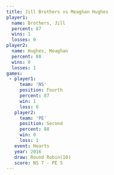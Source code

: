 ```yaml
---
title: Jill Brothers vs Meaghan Hughes
player1:               
  name: Brothers, Jill 
  percent: 87          
  wins: 1              
  losses: 0            
player2:               
  name: Hughes, Meaghan
  percent: 88          
  wins: 0              
  losses: 1            
games:
 - player1:          
     team: 'NS'      
     position: Fourth
     percent: 87     
     win: 1          
     loss: 0         
   player2:          
     team: 'PE'      
     position: Second
     percent: 88     
     win: 0          
     loss: 1         
   event: Hearts        
   year: 2016           
   draw: Round Robin(10)
   score: NS 7 - PE 5   
---
```

